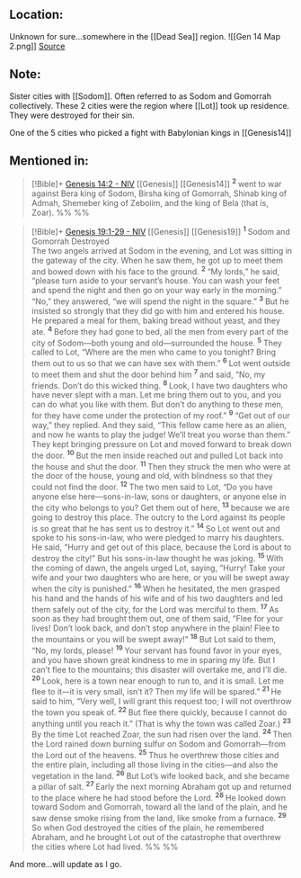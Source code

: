 
## Location:
Unknown for sure...somewhere in the [[Dead Sea]] region.
![[Gen 14 Map 2.png]]
[Source](https://www.israel-a-history-of.com/sodom-and-gomorrah.html)

## Note:
Sister cities with [[Sodom]]. Often referred to as Sodom and Gomorrah collectively. These 2 cities were the region where [[Lot]] took up residence. They were destroyed for their sin. 

One of the 5 cities who picked a fight with Babylonian kings in [[Genesis14]]

## Mentioned in:
> [!Bible]+ [Genesis 14:2 - NIV](https://bolls.life/NIV/1/14/) [[Genesis]] [[Genesis14]]
>  <sup> **2** </sup>went to war against Bera king of Sodom, Birsha king of Gomorrah, Shinab king of Admah, Shemeber king of Zeboiim, and the king of Bela (that is, Zoar).
 %% %%

> [!Bible]+ [Genesis 19:1-29 - NIV](https://bolls.life/NIV/1/19/) [[Genesis]] [[Genesis19]]
>  <sup> **1** </sup>Sodom and Gomorrah Destroyed<br/>The two angels arrived at Sodom in the evening, and Lot was sitting in the gateway of the city. When he saw them, he got up to meet them and bowed down with his face to the ground. <sup> **2** </sup>“My lords,” he said, “please turn aside to your servant’s house. You can wash your feet and spend the night and then go on your way early in the morning.”<br/>“No,” they answered, “we will spend the night in the square.” <sup> **3** </sup>But he insisted so strongly that they did go with him and entered his house. He prepared a meal for them, baking bread without yeast, and they ate. <sup> **4** </sup>Before they had gone to bed, all the men from every part of the city of Sodom—both young and old—surrounded the house. <sup> **5** </sup>They called to Lot, “Where are the men who came to you tonight? Bring them out to us so that we can have sex with them.” <sup> **6** </sup>Lot went outside to meet them and shut the door behind him <sup> **7** </sup>and said, “No, my friends. Don’t do this wicked thing. <sup> **8** </sup>Look, I have two daughters who have never slept with a man. Let me bring them out to you, and you can do what you like with them. But don’t do anything to these men, for they have come under the protection of my roof.” <sup> **9** </sup>“Get out of our way,” they replied. And they said, “This fellow came here as an alien, and now he wants to play the judge! We’ll treat you worse than them.” They kept bringing pressure on Lot and moved forward to break down the door. <sup> **10** </sup>But the men inside reached out and pulled Lot back into the house and shut the door. <sup> **11** </sup>Then they struck the men who were at the door of the house, young and old, with blindness so that they could not find the door. <sup> **12** </sup>The two men said to Lot, “Do you have anyone else here—sons-in-law, sons or daughters, or anyone else in the city who belongs to you? Get them out of here, <sup> **13** </sup>because we are going to destroy this place. The outcry to the Lord against its people is so great that he has sent us to destroy it.” <sup> **14** </sup>So Lot went out and spoke to his sons-in-law, who were pledged to marry his daughters. He said, “Hurry and get out of this place, because the Lord is about to destroy the city!” But his sons-in-law thought he was joking. <sup> **15** </sup>With the coming of dawn, the angels urged Lot, saying, “Hurry! Take your wife and your two daughters who are here, or you will be swept away when the city is punished.” <sup> **16** </sup>When he hesitated, the men grasped his hand and the hands of his wife and of his two daughters and led them safely out of the city, for the Lord was merciful to them. <sup> **17** </sup>As soon as they had brought them out, one of them said, “Flee for your lives! Don’t look back, and don’t stop anywhere in the plain! Flee to the mountains or you will be swept away!” <sup> **18** </sup>But Lot said to them, “No, my lords, please! <sup> **19** </sup>Your servant has found favor in your eyes, and you have shown great kindness to me in sparing my life. But I can’t flee to the mountains; this disaster will overtake me, and I’ll die. <sup> **20** </sup>Look, here is a town near enough to run to, and it is small. Let me flee to it—it is very small, isn’t it? Then my life will be spared.” <sup> **21** </sup>He said to him, “Very well, I will grant this request too; I will not overthrow the town you speak of. <sup> **22** </sup>But flee there quickly, because I cannot do anything until you reach it.” (That is why the town was called Zoar.) <sup> **23** </sup>By the time Lot reached Zoar, the sun had risen over the land. <sup> **24** </sup>Then the Lord rained down burning sulfur on Sodom and Gomorrah—from the Lord out of the heavens. <sup> **25** </sup>Thus he overthrew those cities and the entire plain, including all those living in the cities—and also the vegetation in the land. <sup> **26** </sup>But Lot’s wife looked back, and she became a pillar of salt. <sup> **27** </sup>Early the next morning Abraham got up and returned to the place where he had stood before the Lord. <sup> **28** </sup>He looked down toward Sodom and Gomorrah, toward all the land of the plain, and he saw dense smoke rising from the land, like smoke from a furnace. <sup> **29** </sup>So when God destroyed the cities of the plain, he remembered Abraham, and he brought Lot out of the catastrophe that overthrew the cities where Lot had lived.
 %% %%

And more...will update as I go.